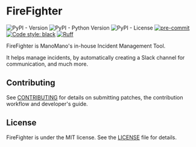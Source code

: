 # FireFighter

![PyPI - Version](https://img.shields.io/pypi/v/firefighter-incident) ![PyPI - Python Version](https://img.shields.io/pypi/pyversions/firefighter-incident) ![PyPI - License](https://img.shields.io/pypi/l/firefighter-incident) [![pre-commit](https://img.shields.io/badge/pre--commit-enabled-brightgreen?logo=pre-commit)](https://github.com/pre-commit/pre-commit) [![Code style: black](https://img.shields.io/badge/code%20style-black-000000.svg)](https://github.com/psf/black) [![Ruff](https://img.shields.io/endpoint?url=https://raw.githubusercontent.com/astral-sh/ruff/main/assets/badge/v2.json)](https://github.com/astral-sh/ruff)

FireFighter is ManoMano's in-house Incident Management Tool.

It helps manage incidents, by automatically creating a Slack channel for communication, and much more.

<!--intro-end-->

## Contributing

See [CONTRIBUTING](CONTRIBUTING.md) for details on submitting patches, the contribution workflow and developer's guide.

## License

FireFighter is under the MIT license. See the [LICENSE](LICENSE) file for details.
